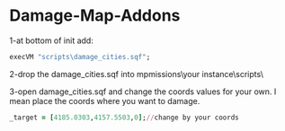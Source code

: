 # Damage-Map-Addons

1-at bottom of init add:
```ruby
execVM "scripts\damage_cities.sqf";
```
2-drop the damage_cities.sqf into mpmissions\your instance\scripts\

3-open damage_cities.sqf and change the coords values for your own. I mean place the coords where you want to damage.

```ruby
_target = [4185.0303,4157.5503,0];//change by your coords
```
